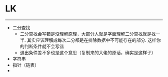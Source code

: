 # LK
---
- 二分查找
    - 二分查找会写错是没理解原理，大部分人就是字面理解二分查找就是找一半. 其实应该理解成每次二分都是在排除数据中不可能存在的部分. 这样你的判断条件就不会写错
    - 退出条件差不多也是这个意思（复制来的大佬的原话，确实是这样子）
- 字符串
- 指针（链表）
-
